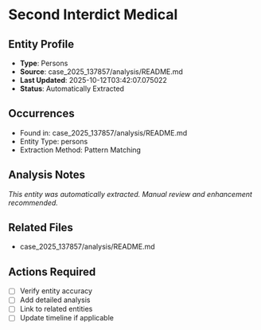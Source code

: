 # Second Interdict Medical

## Entity Profile
- **Type**: Persons
- **Source**: case_2025_137857/analysis/README.md
- **Last Updated**: 2025-10-12T03:42:07.075022
- **Status**: Automatically Extracted

## Occurrences
- Found in: case_2025_137857/analysis/README.md
- Entity Type: persons
- Extraction Method: Pattern Matching

## Analysis Notes
*This entity was automatically extracted. Manual review and enhancement recommended.*

## Related Files
- case_2025_137857/analysis/README.md

## Actions Required
- [ ] Verify entity accuracy
- [ ] Add detailed analysis
- [ ] Link to related entities
- [ ] Update timeline if applicable
